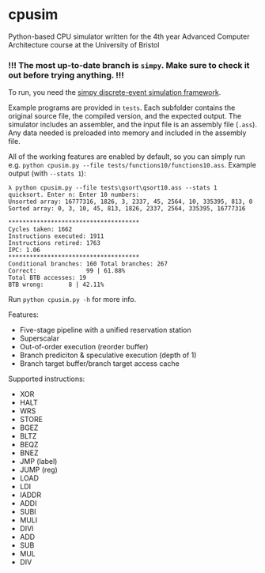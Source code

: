 # cpusim
Python-based CPU simulator written for the 4th year Advanced Computer Architecture course at the University of Bristol

### !!! The most up-to-date branch is `simpy`. Make sure to check it out before trying anything. !!!

To run, you need the [simpy discrete-event simulation framework](https://simpy.readthedocs.io/en/latest/).

Example programs are provided in `tests`. Each subfolder contains the original source file, the compiled version, and the expected output. The simulator includes an assembler, and the input file is an assembly file (`.ass`). Any data needed is preloaded into memory and included in the assembly file.

All of the working features are enabled by default, so you can simply run e.g. `python cpusim.py --file tests/functions10/functions10.ass`.
Example output (with `--stats 1`):
```
λ python cpusim.py --file tests\qsort\qsort10.ass --stats 1
quicksort. Enter n: Enter 10 numbers:
Unsorted array: 16777316, 1826, 3, 2337, 45, 2564, 10, 335395, 813, 0
Sorted array: 0, 3, 10, 45, 813, 1826, 2337, 2564, 335395, 16777316

*************************************
Cycles taken: 1662
Instructions executed: 1911
Instructions retired: 1763
IPC: 1.06
*************************************
Conditional branches: 160 Total branches: 267
Correct:              99 | 61.88%
Total BTB accesses: 19
BTB wrong:       8 | 42.11%
```

Run `python cpusim.py -h` for more info.

Features:
- Five-stage pipeline with a unified reservation station
- Superscalar
- Out-of-order execution (reorder buffer)
- Branch prediciton & speculative execution (depth of 1)
- Branch target buffer/branch target access cache


Supported instructions:
- XOR
- HALT
- WRS
- STORE
- BGEZ
- BLTZ
- BEQZ
- BNEZ
- JMP (label)
- JUMP (reg)
- LOAD
- LDI
- IADDR
- ADDI
- SUBI
- MULI
- DIVI
- ADD
- SUB
- MUL
- DIV
